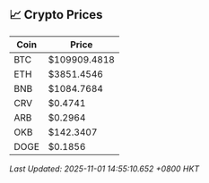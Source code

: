 ## 📈 Crypto Prices

| Coin | Price |
| ---- | ----- |
| BTC | $109909.4818 |
| ETH | $3851.4546 |
| BNB | $1084.7684 |
| CRV | $0.4741 |
| ARB | $0.2964 |
| OKB | $142.3407 |
| DOGE | $0.1856 |

_Last Updated: 2025-11-01 14:55:10.652 +0800 HKT_